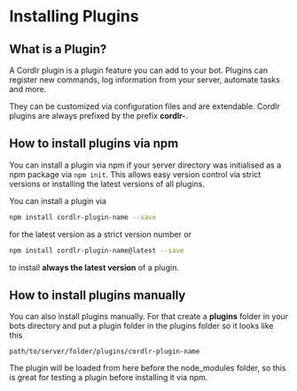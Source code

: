 # Installing Plugins

## What is a Plugin?

A Cordlr plugin is a plugin feature you can add to your bot. Plugins can register new commands, log information from your server, automate tasks and more.

They can be customized via configuration files and are extendable. Cordlr plugins are always prefixed by the prefix **cordlr-**.

## How to install plugins via npm

You can install a plugin via npm if your server directory was initialised as a npm package via `npm init`. This allows easy version control via strict versions or installing the latest versions of all plugins.

You can install a plugin via

```sh
npm install cordlr-plugin-name --save
```

for the latest version as a strict version number or

```sh
npm install cordlr-plugin-name@latest --save
```

to install **always the latest version** of a plugin.

## How to install plugins manually

You can also install plugins manually. For that create a **plugins** folder in your bots directory and put a plugin folder in the plugins folder so it looks like this

```
path/to/server/folder/plugins/cordlr-plugin-name
```

The plugin will be loaded from here before the node_modules folder, so this is great for testing a plugin before installing it via npm.
